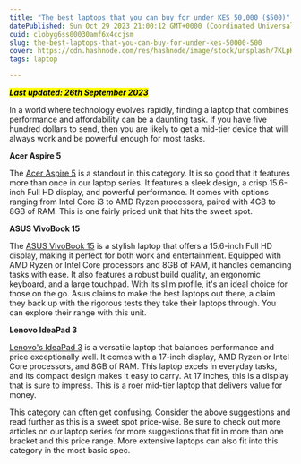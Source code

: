 ```yaml
---
title: "The best laptops that you can buy for under KES 50,000 ($500)"
datePublished: Sun Oct 29 2023 21:00:12 GMT+0000 (Coordinated Universal Time)
cuid: clobyg6ss00030amf6x4ccjsm
slug: the-best-laptops-that-you-can-buy-for-under-kes-50000-500
cover: https://cdn.hashnode.com/res/hashnode/image/stock/unsplash/7KLpKCG05vI/upload/f3c9e4084f31e4ca76050aa48b16e0e9.jpeg
tags: laptop

---
```


***<mark>Last updated: 26th September 2023</mark>***

In a world where technology evolves rapidly, finding a laptop that combines performance and affordability can be a daunting task. If you have five hundred dollars to send, then you are likely to get a mid-tier device that will always work and be powerful enough for most tasks.

**Acer Aspire 5**

The [Acer Aspire 5](https://www.acer.com/us-en/laptops/aspire/aspire-5-intel) is a standout in this category. It is so good that it features more than once in our laptop series. It features a sleek design, a crisp 15.6-inch Full HD display, and powerful performance. It comes with options ranging from Intel Core i3 to AMD Ryzen processors, paired with 4GB to 8GB of RAM. This is one fairly priced unit that hits the sweet spot.

**ASUS VivoBook 15**

The [ASUS VivoBook 15](https://www.asus.com/laptops/for-home/vivobook/vivobook-15-x512/techspec/) is a stylish laptop that offers a 15.6-inch Full HD display, making it perfect for both work and entertainment. Equipped with AMD Ryzen or Intel Core processors and 8GB of RAM, it handles demanding tasks with ease. It also features a robust build quality, an ergonomic keyboard, and a large touchpad. With its slim profile, it's an ideal choice for those on the go. Asus claims to make the best laptops out there, a claim they back up with the rigorous tests they take their laptops through. You can explore their range with this unit.

**Lenovo IdeaPad 3**

[Lenovo's IdeaPad 3](https://www.lenovo.com/ke/en/laptops/ideapad/3-series/IdeaPad-3-Gen-7-17-inch-AMD/p/LEN101I0048) is a versatile laptop that balances performance and price exceptionally well. It comes with a 17-inch display, AMD Ryzen or Intel Core processors, and 8GB of RAM. This laptop excels in everyday tasks, and its compact design makes it easy to carry. At 17 inches, this is a display that is sure to impress. This is a roer mid-tier laptop that delivers value for money.

This category can often get confusing. Consider the above suggestions and read further as this is a sweet spot price-wise. Be sure to check out more articles on our laptop series for more suggestions that fit in more than one bracket and this price range. More extensive laptops can also fit into this category in the most basic spec.
